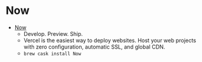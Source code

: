 # Now
- [Now](https://zeit.co/now)
  -  Develop. Preview. Ship.
  - Vercel is the easiest way to deploy websites. Host your web projects with zero configuration, automatic SSL, and global CDN.
  - `brew cask install Now`
